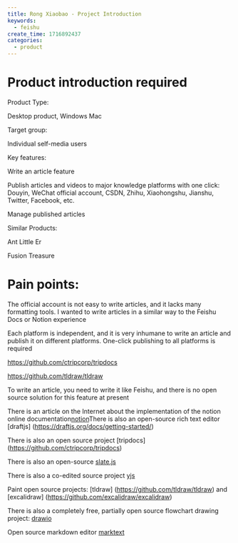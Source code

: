 ```yaml
---
title: Rong Xiaobao - Project Introduction
keywords:
  - feishu
create_time: 1716892437
categories:
  - product
---
```


# Product introduction required

Product Type:

Desktop product, Windows Mac

Target group:

Individual self-media users

Key features:

Write an article feature

Publish articles and videos to major knowledge platforms with one click: Douyin, WeChat official account, CSDN, Zhihu, Xiaohongshu, Jianshu, Twitter, Facebook, etc.

Manage published articles

Similar Products:

Ant Little Er

Fusion Treasure

# Pain points:

The official account is not easy to write articles, and it lacks many formatting tools. I wanted to write articles in a similar way to the Feishu Docs or Notion experience

Each platform is independent, and it is very inhumane to write an article and publish it on different platforms. One-click publishing to all platforms is required

https://github.com/ctripcorp/tripdocs 

https://github.com/tldraw/tldraw

To write an article, you need to write it like Feishu, and there is no open source solution for this feature at present

There is an article on the Internet about the implementation of the notion online documentation[notion](https://zhuanlan.zhihu.com/p/359122473)There is also an open-source rich text editor [draftjs] (https://draftjs.org/docs/getting-started/)

There is also an open source project [tripdocs] (https://github.com/ctripcorp/tripdocs)

There is also an open-source [slate.js](https://github.com/ianstormtaylor/slate)

There is also a co-edited source project [yjs](https://github.com/yjs/yjs)

Paint open source projects: [tldraw] (https://github.com/tldraw/tldraw) and [excalidraw] (https://github.com/excalidraw/excalidraw)

There is also a completely free, partially open source flowchart drawing project: [drawio](https://github.com/jgraph/drawio)

Open source markdown editor [marktext](https://github.com/marktext/marktext)